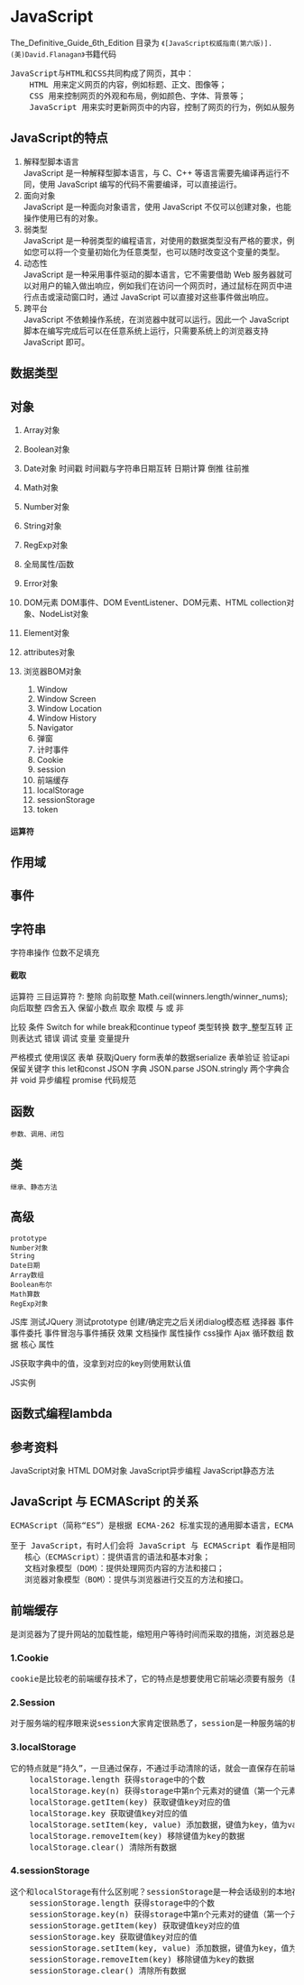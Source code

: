 # JavaScript

The_Definitive_Guide_6th_Edition 目录为 `《[JavaScript权威指南(第六版)].(美)David.Flanagan》`书籍代码

<pre>
JavaScript与HTML和CSS共同构成了网页，其中：
    HTML 用来定义网页的内容，例如标题、正文、图像等；
    CSS 用来控制网页的外观和布局，例如颜色、字体、背景等；
    JavaScript 用来实时更新网页中的内容，控制了网页的行为，例如从服务器获取数据并更新到网页中，修改某些标签的样式或其中的内容等，可以让网页更加生动。
</pre>

## JavaScript的特点
1) 解释型脚本语言  
JavaScript 是一种解释型脚本语言，与 C、C++ 等语言需要先编译再运行不同，使用 JavaScript 编写的代码不需要编译，可以直接运行。
2) 面向对象  
JavaScript 是一种面向对象语言，使用 JavaScript 不仅可以创建对象，也能操作使用已有的对象。
3) 弱类型  
JavaScript 是一种弱类型的编程语言，对使用的数据类型没有严格的要求，例如您可以将一个变量初始化为任意类型，也可以随时改变这个变量的类型。
4) 动态性  
JavaScript 是一种采用事件驱动的脚本语言，它不需要借助 Web 服务器就可以对用户的输入做出响应，例如我们在访问一个网页时，通过鼠标在网页中进行点击或滚动窗口时，通过 JavaScript 可以直接对这些事件做出响应。
5) 跨平台  
JavaScript 不依赖操作系统，在浏览器中就可以运行。因此一个 JavaScript 脚本在编写完成后可以在任意系统上运行，只需要系统上的浏览器支持 JavaScript 即可。



## 数据类型

## 对象

1. Array对象
2. Boolean对象
3. Date对象
   时间戳
   时间戳与字符串日期互转
   日期计算
   倒推
   往前推

4. Math对象
5. Number对象
6. String对象
7. RegExp对象
8. 全局属性/函数
9. Error对象
10. DOM元素
DOM事件、DOM EventListener、DOM元素、HTML collection对象、NodeList对象

11. Element对象
12. attributes对象
13. 浏览器BOM对象 
    1. Window
    2. Window Screen
    3. Window Location
    4. Window History
    5. Navigator
    6. 弹窗
    7. 计时事件
    8. Cookie
    9. session
    10. 前端缓存
    11. localStorage
    12. sessionStorage
    13. token


#### 运算符

## 作用域

## 事件

## 字符串

字符串操作
位数不足填充

#### 截取

运算符
三目运算符 ?:
整除
向前取整
Math.ceil(winners.length/winner_nums);
向后取整
四舍五入
保留小数点
取余
取模
与
或
非

比较
条件
Switch
for
while
break和continue
typeof
类型转换
数字_整型互转
正则表达式
错误
调试
变量
变量提升

严格模式
使用误区
表单
获取jQuery form表单的数据serialize
表单验证
验证api
保留关键字
this
let和const
JSON
字典
JSON.parse
JSON.stringly
两个字典合并
void
异步编程
promise
代码规范

## 函数

    参数、调用、闭包

## 类

    继承、静态方法


## 高级

    prototype
    Number对象
    String
    Date日期
    Array数组
    Boolean布尔
    Math算数
    RegExp对象


JS库
测试JQuery
测试prototype
创建/确定完之后关闭dialog模态框
选择器
事件
   事件委托
   事件冒泡与事件捕获
效果
文档操作
属性操作
css操作
Ajax
循环数组
数据
核心
属性

JS获取字典中的值，没拿到对应的key则使用默认值

JS实例

## 函数式编程lambda

## 参考资料

JavaScript对象
HTML DOM对象
JavaScript异步编程
JavaScript静态方法


## JavaScript 与 ECMAScript 的关系
<pre>
ECMAScript（简称“ES”）是根据 ECMA-262 标准实现的通用脚本语言，ECMA-262 标准主要规定了这门语言的语法、类型、语句、关键字、保留字、操作符、对象等几个部分，目前 ECMAScript 的最新版是 ECMAScript6（简称“ES6”）。

至于 JavaScript，有时人们会将 JavaScript 与 ECMAScript 看作是相同的，其实不然，JavaScript 中所包含的内容远比 ECMA-262 中规定的多得多，完整的 JavaScript 是由以下三个部分组成：
   核心（ECMAScript）：提供语言的语法和基本对象；
   文档对象模型（DOM）：提供处理网页内容的方法和接口；
   浏览器对象模型（BOM）：提供与浏览器进行交互的方法和接口。
</pre>

## 前端缓存

<pre>
是浏览器为了提升网站的加载性能，缩短用户等待时间而采取的措施，浏览器总是想尽量少地向服务器发送请求，能够从自己保存的副本中得到的，就不去麻烦服务器了，毕竟自己动手丰衣足食嘛，所以更准确的叫法应该为浏览器缓存，下文中如果出现缓存等字眼，指的就是前端缓存或浏览器缓存。
</pre>

### 1.Cookie

<pre>
cookie是比较老的前端缓存技术了，它的特点是想要使用它前端必须要有服务（静态网页是不行的），而且存储大小限制在4kb。那么为什么必须要有服务才能使用cookie呢？因为只要有请求涉及cookie，cookie就要在服务器和浏览器之间来回传送，而且由于浏览器的跨域限制，客户端和服务端必须要保证同源的原则,由于cookie是存放在前端的，所以安全问题一直是个大问题，因此一般重要的信息不建议放在cookie中存放。
</pre>

### 2.Session

<pre>
对于服务端的程序眼来说session大家肯定很熟悉了，session是一种服务端的机制，也就是能把信息存放在服务端，所以安全可以保障，它的原理是通过session id来识别客户端，这个session id是存放在cookie中的（当然session id让用户看见没无妨），服务端会通过session id来识别客户端进行匹配和判断。它和cookie对比起来差距就很明显了，一个是把数据存在客户端；一个存在服务端，从安全性考虑的话一般像用户名密码这种私密信息一般放在session中。
</pre>

### 3.localStorage

<pre>
它的特点就是“持久”，一旦通过保存，不通过手动清除的话，就会一直保存在前端，它的保存格式是键值对的方式也就是“key-value”的方式保存的，它的存储空间大小限制在500万字符左右，一下是它的一些使用方法：
    localStorage.length 获得storage中的个数
    localStorage.key(n) 获得storage中第n个元素对的键值（第一个元素是0）
    localStorage.getItem(key) 获取键值key对应的值
    localStorage.key 获取键值key对应的值
    localStorage.setItem(key, value) 添加数据，键值为key，值为value
    localStorage.removeItem(key) 移除键值为key的数据
    localStorage.clear() 清除所有数据
</pre>

### 4.sessionStorage

<pre>
这个和localStorage有什么区别呢？sessionStorage是一种会话级别的本地存储，一旦关闭浏览器他就会消失，而前者是很“持久”的，即使你关闭一万次浏览器也没事，所以差距还是很大的。后两者是H5才有的特性，因为现在都是前后端分离的开发模式，前端工程师都很青睐这两种前端缓存方式，以下是sessionStorage的记本用法：
    sessionStorage.length 获得storage中的个数
    sessionStorage.key(n) 获得storage中第n个元素对的键值（第一个元素是0）
    sessionStorage.getItem(key) 获取键值key对应的值
    sessionStorage.key 获取键值key对应的值
    sessionStorage.setItem(key, value) 添加数据，键值为key，值为value
    sessionStorage.removeItem(key) 移除键值为key的数据
    sessionStorage.clear() 清除所有数据
</pre>










